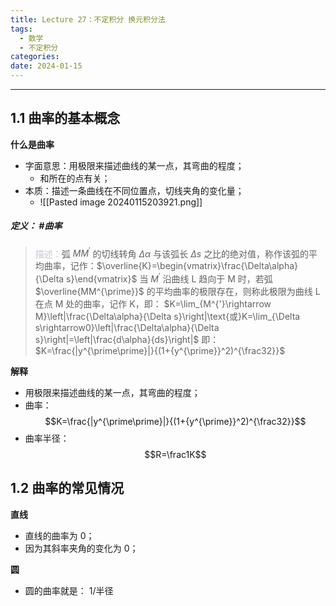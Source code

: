 ```yaml
---
title: Lecture 27：不定积分 换元积分法
tags:
  - 数学
  - 不定积分
categories: 
date: 2024-01-15
---
```

---
## 1.1 曲率的基本概念
**什么是曲率**
+ 字面意思：用极限来描述曲线的某一点，其弯曲的程度；
	+ 和所在的点有关；
+ 本质：描述一条曲线在不同位置点，切线夹角的变化量；
	+ ![[Pasted image 20240115203921.png]]

##### **定义**： #曲率
> <font color="#ccc1d9">描述：</font>弧 $MM^{\prime}$ 的切线转角 $\Delta\alpha$ 与该弧长 $\Delta s$ 之比的绝对值，称作该弧的平均曲率，记作：$\overline{K}=\begin{vmatrix}\frac{\Delta\alpha}{\Delta s}\end{vmatrix}$
> 当 $M^{\prime}$ 沿曲线 L 趋向于 M 时，若弧 $\overline{MM^{\prime}}$ 的平均曲率的极限存在，则称此极限为曲线 L 在点 M 处的曲率，记作 K，即：
>  $K=\lim_{M^{'}\rightarrow M}\left|\frac{\Delta\alpha}{\Delta s}\right|\text{或}K=\lim_{\Delta s\rightarrow0}\left|\frac{\Delta\alpha}{\Delta s}\right|=\left|\frac{d\alpha}{ds}\right|$
>即：$K=\frac{|y^{\prime\prime}|}{(1+{y^{\prime}}^2)^{\frac32}}$


**解释**
+ 用极限来描述曲线的某一点，其弯曲的程度；
+ 曲率：$$K=\frac{|y^{\prime\prime}|}{(1+{y^{\prime}}^2)^{\frac32}}$$
+ 曲率半径： $$R=\frac1K$$

## 1.2 曲率的常见情况
**直线**
+ 直线的曲率为 0；
+ 因为其斜率夹角的变化为 0；

**圆**
+ 圆的曲率就是： 1/半径

